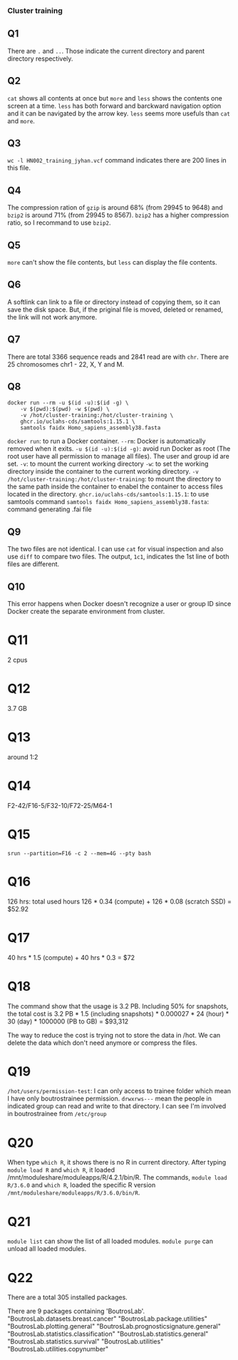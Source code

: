### Cluster training

## Q1

There are `.` and `..`. Those indicate the current directory and parent directory respectively.

## Q2

`cat` shows all contents at once but `more` and `less`  shows the contents one screen at a time. `less` has both forward and barckward navigation option and it can be navigated by the arrow key. `less` seems more usefuls than `cat` and `more`. 

## Q3

`wc -l HN002_training_jyhan.vcf` command indicates there are 200 lines in this file.

## Q4

The compression ration of `gzip` is around 68% (from 29945 to 9648) and `bzip2` is around 71% (from 29945 to 8567). `bzip2` has a higher compression ratio, so I recommand to use `bzip2`.

## Q5

`more` can't show the file contents, but `less` can display the file contents.

## Q6

A softlink can link to a file or directory instead of copying them, so it can save the disk space. But, if the priginal file is moved, deleted or renamed, the link will not work anymore.

## Q7

There are total 3366 sequence reads and 2841 read are with `chr`. There are 25 chromosomes chr1 - 22, X, Y and M.

## Q8

```
docker run --rm -u $(id -u):$(id -g) \
    -v $(pwd):$(pwd) -w $(pwd) \
    -v /hot/cluster-training:/hot/cluster-training \
    ghcr.io/uclahs-cds/samtools:1.15.1 \
    samtools faidx Homo_sapiens_assembly38.fasta
```

`docker run`: to run a Docker container.
`--rm`: Docker is automatically removed when it exits.
`-u $(id -u):$(id -g)`: avoid run Docker as root (The root user have all permission to manage all files). The user and group id are set. 
`-v`: to mount the current working directory
`-w`: to set the working directory inside the container to the current working directory.
`-v /hot/cluster-training:/hot/cluster-training`: to mount the directory to the same path inside the container to enabel the container to access files located in the directory.
`ghcr.io/uclahs-cds/samtools:1.15.1`: to use samtools command
`samtools faidx Homo_sapiens_assembly38.fasta`: command generating .fai file

## Q9

The two files are not identical. I can use `cat` for visual inspection and also use `diff` to compare two files. The output, `1c1`, indicates the 1st line of both files are different.

## Q10

This error happens when Docker doesn't recognize a user or group ID since Docker create the separate environment from cluster.

# Q11

2 cpus

# Q12

3.7 GB

# Q13

around 1:2

# Q14

F2-42/F16-5/F32-10/F72-25/M64-1

# Q15

`srun --partition=F16 -c 2 --mem=4G --pty bash`

# Q16

126 hrs: total used hours
126 * 0.34 (compute) + 126 * 0.08 (scratch SSD) = $52.92

# Q17

40 hrs * 1.5 (compute) + 40 hrs * 0.3 = $72

# Q18

The command show that the usage is 3.2 PB. Including 50% for snapshots, the total cost is
3.2 PB * 1.5 (including snapshots) * 0.000027 * 24 (hour) * 30 (day) * 1000000 (PB to GB) = $93,312

The way to reduce the cost is trying not to store the data in /hot. We can delete the data which don't need anymore or compress the files.

# Q19

`/hot/users/permission-test`: I can only access to trainee folder which mean I have only boutrostrainee permission. `drwxrws---` mean the people in indicated group can read and write to that directory.
I can see I'm involved in boutrostrainee from `/etc/group`

# Q20

When type `which R`, it shows there is no R in current directory.
After typing `module load R` and `which R`, it loaded /mnt/moduleshare/moduleapps/R/4.2.1/bin/R.
The commands, `module load R/3.6.0` and `which R`, loaded the specific R version `/mnt/moduleshare/moduleapps/R/3.6.0/bin/R`.

# Q21

`module list` can show the list of all loaded modules.
`module purge` can unload all loaded modules.

# Q22

There are a total 305 installed packages.

There are 9 packages containing 'BoutrosLab'.
 "BoutrosLab.datasets.breast.cancer"
 "BoutrosLab.package.utilities"
 "BoutrosLab.plotting.general"
 "BoutrosLab.prognosticsignature.general"
 "BoutrosLab.statistics.classification"
 "BoutrosLab.statistics.general"
 "BoutrosLab.statistics.survival"
 "BoutrosLab.utilities"
 "BoutrosLab.utilities.copynumber"







